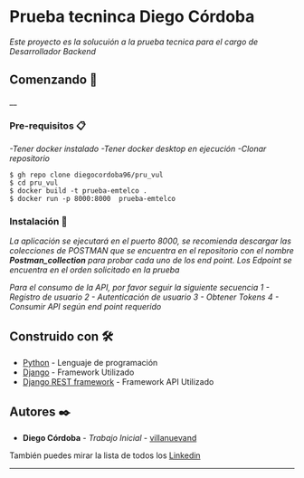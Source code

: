 # Prueba tecninca Diego Córdoba

_Este proyecto es la solucuión a la prueba tecnica para el cargo de Desarrollador Backend_

## Comenzando 🚀

__



### Pre-requisitos 📋

_-Tener docker instalado_
_-Tener docker desktop en ejecución_
_-Clonar repositorio_


```
$ gh repo clone diegocordoba96/pru_vul
$ cd pru_vul
$ docker build -t prueba-emtelco .
$ docker run -p 8000:8000  prueba-emtelco

```

### Instalación 🔧

_La aplicación se ejecutará en el puerto 8000, se recomienda descargar las colecciones de POSTMAN que se encuentra en el repositorio con el nombre **Postman_collection** para probar cada uno de los end point. Los Edpoint se encuentra en el orden solicitado en la prueba_

_Para el consumo de la API, por favor seguir la siguiente secuencia
1 - Registro de usuario
2 - Autenticación de usuario 
3 - Obtener Tokens 
4 - Consumir API según end point requerido_






## Construido con 🛠️



* [Python](https://www.python.org/) - Lenguaje de programación
* [Django](https://www.djangoproject.com/) - Framework Utilizado
* [Django REST framework](https://www.django-rest-framework.org/) - Framework API Utilizado



## Autores ✒️


* **Diego Córdoba** - *Trabajo Inicial* - [villanuevand](https://github.com/diegocordoba96)


También puedes mirar la lista de todos los [Linkedin](https://www.linkedin.com/in/diego-fernando-c%C3%B3rdoba-roma%C3%B1a-7233aa191/) 







---
